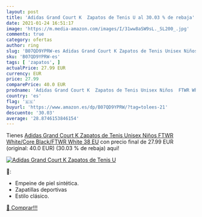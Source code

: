 ```yaml
---
layout: post
title: 'Adidas Grand Court K  Zapatos de Tenis U al 30.03 % de rebaja'
date: 2021-01-24 16:51:17
image: 'https://m.media-amazon.com/images/I/31ww8aSW9sL._SL200_.jpg'
comments: true
category: ofertas
author: ring
slug: 'B07QD9YPRW-es Adidas Grand Court K Zapatos de Tenis Unisex Niños FTWR...'
sku: 'B07QD9YPRW-es'
tags: [ 'zapatos', ]
actualPrice: 27.99 EUR
currency: EUR
price: 27.99
comparePrice: 40.0 EUR
prodname: 'Adidas Grand Court K  Zapatos de Tenis Unisex Niños  FTWR White/Core Black/FTWR White  38 EU'
country: 'es'
flag: '🇪🇸'
buyurl: 'https://www.amazon.es/dp/B07QD9YPRW/?tag=tolees-21'
descuento: '30.03'
average: '28.8746153846154'
---
```


Tienes [Adidas Grand Court K  Zapatos de Tenis Unisex Niños  FTWR White/Core Black/FTWR White  38 EU](https://www.amazon.es/dp/B07QD9YPRW/?tag=tolees-21) con precio final de  27.99 EUR (original: 40.0 EUR) (30.03 %  de rebaja) aqui!

[![Adidas Grand Court K  Zapatos de Tenis U](https://m.media-amazon.com/images/I/31ww8aSW9sL._SL200_.jpg)](https://www.amazon.es/dp/B07QD9YPRW/?tag=tolees-21)

🔎:

- Empeine de piel sintética.
- Zapatillas deportivas
- Estilo clásico.

[🛒 Comprar!!!](https://www.amazon.es/dp/B07QD9YPRW/?tag=tolees-21)
